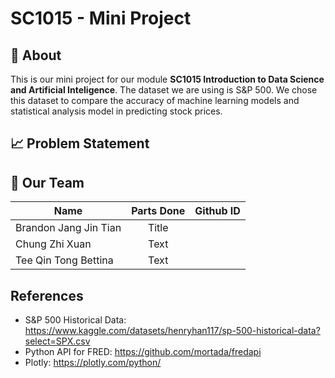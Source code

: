 # SC1015 - Mini Project
## :page_with_curl: About
This is our mini project for our module **SC1015 Introduction to Data Science and Artificial Inteligence**.
The dataset we are using is S&P 500. We chose this dataset to compare the accuracy of machine learning models and statistical analysis model in predicting stock prices.

## :chart_with_upwards_trend: Problem Statement

## :busts_in_silhouette: Our Team
| Name | Parts Done | Github ID |
|---|:---:|---|
| Brandon Jang Jin Tian | Title |
| Chung Zhi Xuan | Text |
| Tee Qin Tong Bettina | Text |


## References
- S&P 500 Historical Data: https://www.kaggle.com/datasets/henryhan117/sp-500-historical-data?select=SPX.csv
- Python API for FRED: https://github.com/mortada/fredapi
- Plotly: https://plotly.com/python/
